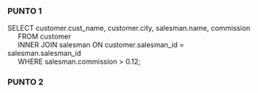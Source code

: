 ### PUNTO 1
SELECT customer.cust_name, customer.city, salesman.name, commission<br />
&ensp;&ensp;&ensp;FROM customer<br />
&ensp;&ensp;&ensp;INNER JOIN salesman ON customer.salesman_id = salesman.salesman_id<br />
&ensp;&ensp;&ensp;WHERE salesman.commission > 0.12;

### PUNTO 2
